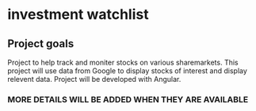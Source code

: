 # investment watchlist

## Project goals

Project to help track and moniter stocks on various sharemarkets. This project will use data from Google to display stocks of
interest and display relevent data. Project will be developed with Angular.

### MORE DETAILS WILL BE ADDED WHEN THEY ARE AVAILABLE
